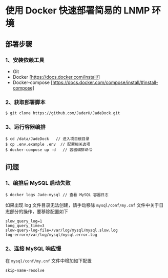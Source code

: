 # 使用 Docker 快速部署简易的 LNMP 环境

## 部署步骤

### 1、安装依赖工具

- Git  
- Docker [https://docs.docker.com/install/]
- Docker-compose [https://docs.docker.com/compose/install/#install-compose]

### 2、获取部署脚本

```
$ git clone https://github.com/JaderH/JadeDock.git
```

### 3、运行容器编排

```
$ cd /data/JadeDock   // 进入项目根目录
$ cp .env.example .env  // 配置相关选项
$ docker-compose up -d   // 容器编排命令
```

## 问题

### 1、编排后 MySQL 启动失败

```
$ docker logs Jade-mysql // 查看 MySQL 容器日志
```

如果出现 log 文件目录无法创建，请手动移除 `mysql/conf/my.cnf` 文件中关于日志部分的操作，要移除配置如下

```
slow_query_log=1
long_query_time=3
slow-query-log-file=/var/log/mysql/mysql.slow.log
log-error=/var/log/mysql/mysql.error.log
```

### 2、连接 MySQL 响应慢

在 `mysql/conf/my.cnf` 文件中增加如下配置

```
skip-name-resolve
```